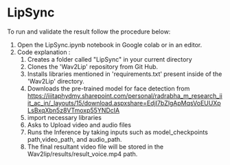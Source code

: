 # LipSync

To run and validate the result follow the procedure below:

1. Open the LipSync.ipynb notebook in Google colab or in an editor. 
2. Code explanation :
   1) Creates a folder called "LipSync" in your current directory
   2) Clones the 'Wav2Lip' repository from Git Hub.
   3) Installs libraries mentioned in 'requirements.txt' present inside of the 'Wav2Lip' directory.
   4) Downloads the pre-trained model for face detection from       
       https://iiitaphydmy.sharepoint.com/personal/radrabha_m_research_iiit_ac_in/_layouts/15/download.aspxshare=EdjI7bZlgApMqsVoEUUXpLsBxqXbn5z8VTmoxp55YNDcIA
   5) import necessary libraries
   6) Asks to Upload video and audio files
   7) Runs the Inference by taking inputs such as model_checkpoints path,video_path, and audio_path.
   8) The final resultant video file will be stored in the Wav2lip/results/result_voice.mp4 path.

